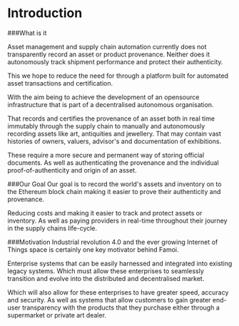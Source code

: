 # Introduction


###What is it

Asset management and  supply chain automation currently does not transparently record an asset or product provenance. Neither does it autonomously track shipment performance and protect their authenticity.

This we hope to reduce the need for through a platform built for automated asset transactions and certification.  

With the aim being to achieve the development of an opensource infrastructure that is part of a decentralised autonomous organisation. 

That records and certifies the provenance of an asset both in real time immutably through the supply chain to manually and autonomously recording assets like art, antiquities and jewellery. That may contain vast  histories of  owners, valuers, advisor's and documentation of exhibitions. 

These require a more secure and permanent way of storing official documents. As well as authenticating the  provenance and the individual proof-of-authenticity and origin of an asset. 

###Our Goal
Our goal is to record the world's assets and inventory on to the Ethereum block chain making it easier to prove their authenticity and provenance.

Reducing costs and making it easier to track and protect assets or inventory. As well as paying providers in real-time throughout their journey in the supply chains life-cycle.

###Motivation
Industrial revolution 4.0 and the ever growing Internet of Things space is certainly one key motivator behind Famoi.

Enterprise systems that can be easily harnessed and integrated into existing legacy systems. Which must allow these enterprises to seamlessly transition and evolve into the distributed and decentralised market. 

Which will also allow for these enterprises to have greater speed, accuracy and security. As well as systems that allow customers to gain greater end-user transparency with the products that they purchase either through a supermarket or private art dealer. 